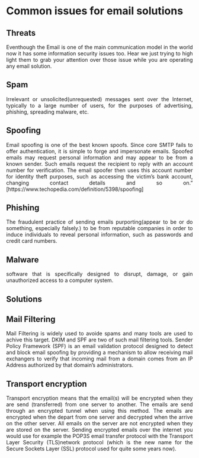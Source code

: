 # Common issues for email solutions

## Threats
<p align="justify">
Eventhough the Email is one of the main communication model in the world now it has some information security issues too. Hear we just trying to high light them to grab your attention over those issue while you are operating any email solution.
</p>


## Spam
<p align="justify">
Irrelevant or unsolicited(unrequested) messages sent over the Internet, typically to a large number of users, for the purposes of advertising, phishing, spreading malware, etc.
</p>

## Spoofing
<p align="justify">
Email spoofing is one of the best known spoofs. Since core SMTP fails to offer authentication, it is simple to forge and impersonate emails. Spoofed emails may request personal information and may appear to be from a known sender. Such emails request the recipient to reply with an account number for verification. The email spoofer then uses this account number for identity theft purposes, such as accessing the victim’s bank account, changing contact details and so on.” [https://www.techopedia.com/definition/5398/spoofing]
</p>

## Phishing
<p align="justify">
The fraudulent practice of sending emails purporting(appear to be or do something, especially falsely.) to be from reputable companies in order to induce individuals to reveal personal information, such as passwords and credit card numbers.
</p>


## Malware
<p align="justify">
software that is specifically designed to disrupt, damage, or gain unauthorized access to a computer system.
</p>


## Solutions

## Mail Filtering
<p align="justify">
Mail Filtering is widely used to avoide spams and many tools are used to achive this target. DKIM and SPF are two of such mail filtering tools. Sender Policy Framework (SPF) is an email validation protocol designed to detect and block email spoofing by providing a mechanism to allow receiving mail exchangers to verify that incoming mail from a domain comes from an IP Address authorized by that domain’s administrators.

</p>


## Transport encryption
<p align="justify">
Transport encryption means that the email(s) will be encrypted when they are send (transferred) from one server to another. The emails are send through an encrypted tunnel when using this method. The emails are encrypted when the depart from one server and decrypted when the arrive on the other server. All emails on the server are not encrypted when they are stored on the server. Sending encrypted emails over the internet you would use for example the POP3S email transfer protocol with the Transport Layer Security (TLS)network protocol (which is the new name for the Secure Sockets Layer (SSL) protocol used for quite some years now).

</p>